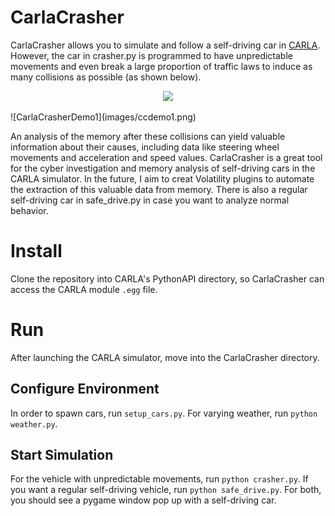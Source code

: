 # CarlaCrasher
CarlaCrasher allows you to simulate and follow a self-driving car in [CARLA](https://www.carla.org). However, the car in crasher.py is programmed to have unpredictable movements and even break a large proportion of traffic laws to induce as many collisions as possible (as shown below). 

<p align="center">
<img src="images/crasher_demo.gif"/></p>
![CarlaCrasherDemo1](images/ccdemo1.png)

An analysis of the memory after these collisions can yield valuable information about their causes, including data like steering wheel movements and acceleration and speed values. CarlaCrasher is a great tool for the cyber investigation and memory analysis of self-driving cars in the CARLA simulator. In the future, I aim to creat Volatility plugins to automate the extraction of this valuable data from memory. There is also a regular self-driving car in safe_drive.py in case you want to analyze normal behavior.

# Install
Clone the repository into CARLA's PythonAPI directory, so CarlaCrasher can access the CARLA module `.egg` file.

# Run
After launching the CARLA simulator, move into the CarlaCrasher directory. 
## Configure Environment
In order to spawn cars, run `setup_cars.py`. For varying weather, run `python weather.py`. 
## Start Simulation
For the vehicle with unpredictable movements, run `python crasher.py`. If you want a regular self-driving vehicle, run `python safe_drive.py`. For both, you should see a pygame window pop up with a self-driving car.

